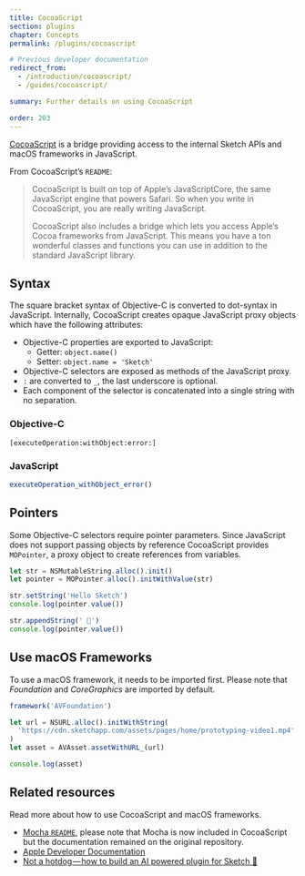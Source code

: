 ```yaml
---
title: CocoaScript
section: plugins
chapter: Concepts
permalink: /plugins/cocoascript

# Previous developer documentation
redirect_from:
  - /introduction/cocoascript/
  - /guides/cocoascript/

summary: Further details on using CocoaScript

order: 203
---
```


[CocoaScript](https://github.com/ccgus/CocoaScript) is a bridge providing access to the internal Sketch APIs and macOS frameworks in JavaScript.

From CocoaScript’s `README`:

> CocoaScript is built on top of Apple’s JavaScriptCore, the same JavaScript engine that powers Safari. So when you write in CocoaScript, you are really writing JavaScript.
>
> CocoaScript also includes a bridge which lets you access Apple’s Cocoa frameworks from JavaScript. This means you have a ton wonderful classes and functions you can use in addition to the standard JavaScript library.

## Syntax

The square bracket syntax of Objective-C is converted to dot-syntax in JavaScript. Internally, CocoaScript creates opaque JavaScript proxy objects which have the following attributes:

- Objective-C properties are exported to JavaScript:
  - Getter: `object.name()`
  - Setter: `object.name = 'Sketch'`
- Objective-C selectors are exposed as methods of the JavaScript proxy.
- `:` are converted to `_`, the last underscore is optional.
- Each component of the selector is concatenated into a single string with no separation.

### Objective-C

```obj-c
[executeOperation:withObject:error:]
```

### JavaScript

```js
executeOperation_withObject_error()
```

## Pointers

Some Objective-C selectors require pointer parameters. Since JavaScript does not support passing objects by reference CocoaScript provides `MOPointer`, a proxy object to create references from variables.

```js
let str = NSMutableString.alloc().init()
let pointer = MOPointer.alloc().initWithValue(str)

str.setString('Hello Sketch')
console.log(pointer.value())

str.appendString(' 👋')
console.log(pointer.value())
```

## Use macOS Frameworks

To use a macOS framework, it needs to be imported first. Please note that _Foundation_ and _CoreGraphics_ are imported by default.

```js
framework('AVFoundation')

let url = NSURL.alloc().initWithString(
  'https://cdn.sketchapp.com/assets/pages/home/prototyping-video1.mp4'
)
let asset = AVAsset.assetWithURL_(url)

console.log(asset)
```

## Related resources

Read more about how to use CocoaScript and macOS frameworks.

- [Mocha `README`](https://github.com/logancollins/Mocha), please note that Mocha is now included in CocoaScript but the documentation remained on the original repository.
- [Apple Developer Documentation](https://developer.apple.com/documentation)
- [Not a hotdog — how to build an AI powered plugin for Sketch 🌭](https://blog.sketchapp.com/not-a-hotdog-how-to-build-an-ai-powered-plugin-for-sketch-463ea43c9464)
